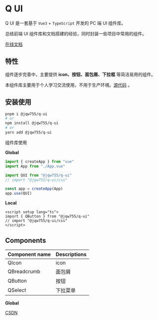 # Q UI

Q UI 是一套基于 `Vue3` + `TypeScript` 开发的 PC 端 UI 组件库。

总结前端 UI 组件库和文档搭建的经验，同时封装一些项目中常用的组件。

[在线文档](https://jqw755.github.io/q-ui/)

## 特性

组件逐步完善中，主要提供 **icon、按钮、面包屑、下拉框** 等简洁易用的组件。

本组件库主要用于个人学习交流使用，不用于生产环境。[源代码](https://github.com/jqw755/q-ui) 。

## 安装使用

```bash
pnpm i @jqw755/q-ui
# or
npm install @jqw755/q-ui
# or
yarn add @jqw755/q-ui
```

组件库使用

**Global**

```ts
import { createApp } from "vue"
import App from "./App.vue"

import QUI from "@jqw755/q-ui"
// import "@jqw755/q-ui/css"

const app = createApp(App)
app.use(QUI)
```

**Local**

```vue
<script setup lang="ts">
import { QButton } from "@jqw755/q-ui"
// import "@jqw755/q-ui/css"
</script>
```

## Components

| Component name | Descriptions |
| -------------- | ------------ |
| QIcon          | icon         |
| QBreadcrumb    | 面包屑       |
| QButton        | 按钮         |
| QSelect        | 下拉菜单     |

**Global**

[CSDN](https://blog.csdn.net/qq_21473443)
